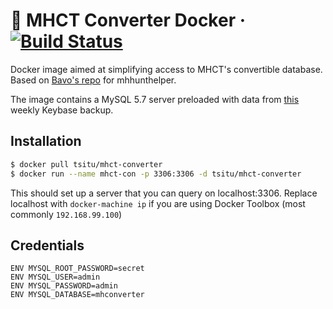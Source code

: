 # :whale: MHCT Converter Docker &middot; [![Build Status](https://travis-ci.com/tsitu/mhct-converter.svg?branch=master)](https://travis-ci.com/tsitu/mhct-converter)

Docker image aimed at simplifying access to MHCT's convertible database. Based on [Bavo's repo](https://github.com/bavovanachte/jacks-tools-docker) for mhhunthelper.

The image contains a MySQL 5.7 server preloaded with data from [this](https://keybase.pub/devjacksmith/mh_backups/weekly/converter_weekly.sql.gz) weekly Keybase backup.

## Installation

```bash
$ docker pull tsitu/mhct-converter
$ docker run --name mhct-con -p 3306:3306 -d tsitu/mhct-converter
```

This should set up a server that you can query on localhost:3306. Replace localhost with `docker-machine ip` if you are using Docker Toolbox (most commonly `192.168.99.100`)

## Credentials

```
ENV MYSQL_ROOT_PASSWORD=secret
ENV MYSQL_USER=admin
ENV MYSQL_PASSWORD=admin
ENV MYSQL_DATABASE=mhconverter
```
